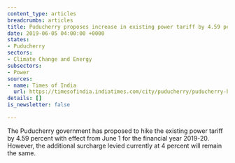 ```yaml
---
content_type: articles
breadcrumbs: articles
title: Puducherry proposes increase in existing power tariff by 4.59 percent
date: 2019-06-05 04:00:00 +0000
states:
- Puducherry
sectors:
- Climate Change and Energy
subsectors:
- Power
sources:
- name: Times of India
  url: https://timesofindia.indiatimes.com/city/puducherry/puducherry-hikes-power-tariff-by-4-59-from-june-1-protest-erupts/articleshowprint/69535478.cms
details: []
is_newsletter: false

---
```

The Puducherry government has proposed to hike the existing power tariff by 4.59 percent with effect from June 1 for the financial year 2019-20. However, the additional surcharge levied currently at 4 percent will remain the same.
